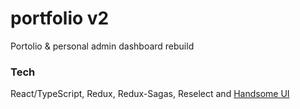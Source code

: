 # portfolio v2

Portolio & personal admin dashboard rebuild

### Tech

React/TypeScript, Redux, Redux-Sagas, Reselect and [Handsome UI](https://github.com/ryanbrandt/handsome-ui)
